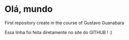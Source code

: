 # Olá, mundo
First repository create in the course of Gustavo Guanabara

Essa linha foi feita diretamente no site do GITHUB ! :)
